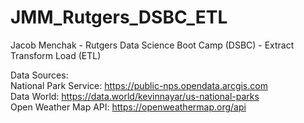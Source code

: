 # JMM_Rutgers_DSBC_ETL
Jacob Menchak - Rutgers Data Science Boot Camp (DSBC) - Extract Transform Load (ETL)

Data Sources:<br/>
National Park Service: https://public-nps.opendata.arcgis.com<br/>
Data World: https://data.world/kevinnayar/us-national-parks<br/>
Open Weather Map API: https://openweathermap.org/api
